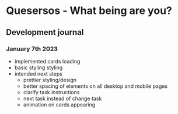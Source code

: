 # Quesersos - What being are you?

## Development journal

### January 7th 2023
- implemented cards loading
- basic styling styling
- intended next steps
    - prettier styling/design
    - better spacing of elements on all desktop and mobile pages
    - clarify task instructions
    - next task instead of change task
    - animation on cards appearing
